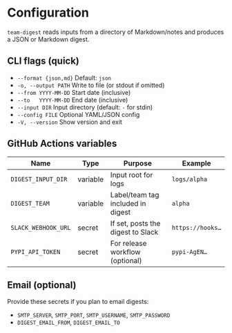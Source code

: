 # Configuration

`team-digest` reads inputs from a directory of Markdown/notes and produces a JSON or Markdown digest.

## CLI flags (quick)
- `--format {json,md}`  Default: `json`
- `-o, --output PATH`  Write to file (or stdout if omitted)
- `--from YYYY-MM-DD`  Start date (inclusive)
- `--to   YYYY-MM-DD`  End date (inclusive)
- `--input DIR`        Input directory (default: `-` for stdin)
- `--config FILE`      Optional YAML/JSON config
- `-V, --version`      Show version and exit

## GitHub Actions variables

| Name                 | Type     | Purpose                                   | Example          |
|----------------------|----------|-------------------------------------------|------------------|
| `DIGEST_INPUT_DIR`   | variable | Input root for logs                       | `logs/alpha`     |
| `DIGEST_TEAM`        | variable | Label/team tag included in digest         | `alpha`          |
| `SLACK_WEBHOOK_URL`  | secret   | If set, posts the digest to Slack         | `https://hooks…` |
| `PYPI_API_TOKEN`     | secret   | For release workflow (optional)           | `pypi-AgEN…`     |

## Email (optional)
Provide these secrets if you plan to email digests:
- `SMTP_SERVER`, `SMTP_PORT`, `SMTP_USERNAME`, `SMTP_PASSWORD`
- `DIGEST_EMAIL_FROM`, `DIGEST_EMAIL_TO`
